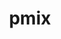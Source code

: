 ---
title: "pmix"
layout: cache
categories: [package, develop]
meta: {"compilers": ["gcc@=10.3.0", "gcc@=11.1.0", "gcc@=11.4.0", "gcc@=12.3.0", "gcc@=12.4.0", "gcc@=13.2.0", "gcc@=7.3.1", "gcc@=9.4.0", "oneapi@=2024.1.0", "oneapi@=2024.2.1"], "num_specs": 109, "num_specs_by_stack": {"aws-isc": 1, "aws-isc-aarch64": 1, "aws-pcluster-neoverse_v1": 6, "aws-pcluster-x86_64_v4": 12, "data-vis-sdk": 6, "e4s": 6, "e4s-cray-sles": 2, "e4s-neoverse_v1": 2, "e4s-oneapi": 6, "e4s-power": 1, "ml-linux-aarch64-cpu": 6, "ml-linux-aarch64-cuda": 12, "ml-linux-x86_64-cpu": 6, "ml-linux-x86_64-cuda": 12, "radiuss-aws": 12, "radiuss-aws-aarch64": 12, "root": 109, "tutorial": 12}, "oss": ["amzn2", "sle_hpc15", "ubuntu20.04", "ubuntu22.04", "ubuntu24.04"], "platforms": ["linux"], "stacks": ["aws-isc", "aws-isc-aarch64", "aws-pcluster-neoverse_v1", "aws-pcluster-x86_64_v4", "data-vis-sdk", "e4s", "e4s-cray-sles", "e4s-neoverse_v1", "e4s-oneapi", "e4s-power", "ml-linux-aarch64-cpu", "ml-linux-aarch64-cuda", "ml-linux-x86_64-cpu", "ml-linux-x86_64-cuda", "radiuss-aws", "radiuss-aws-aarch64", "root", "tutorial"], "targets": ["aarch64", "neoverse_v1", "ppc64le", "x86_64_v3", "x86_64_v4"], "versions": ["5.0.3", "5.0.5"]}
spec_details: [{"compiler": "gcc@=11.1.0", "hash": "263z5yrhp7ddnsmtk7e6ewfqpsvia4fj", "os": "ubuntu20.04", "platform": "linux", "size": "-", "stacks": ["data-vis-sdk", "root"], "target": "x86_64_v3", "variants": ["build_system=autotools", "~munge", "~python"], "versions": ["5.0.5"]}, {"compiler": "gcc@=13.2.0", "hash": "26fpvszyzatlc5kvvlq7xhhez6fkcrqx", "os": "ubuntu24.04", "platform": "linux", "size": "-", "stacks": ["ml-linux-aarch64-cpu", "root"], "target": "aarch64", "variants": ["build_system=autotools", "~munge", "~python"], "versions": ["5.0.5"]}, {"compiler": "gcc@=12.4.0", "hash": "2csutyxnetyxei5b6u5ine6t4xucmyke", "os": "amzn2", "platform": "linux", "size": "-", "stacks": ["aws-pcluster-neoverse_v1", "root"], "target": "neoverse_v1", "variants": ["build_system=autotools", "~munge", "~python"], "versions": ["5.0.5"]}, {"compiler": "oneapi@=2024.1.0", "hash": "35i6x2nqovetgauj42nnilkq5byuurq2", "os": "amzn2", "platform": "linux", "size": "-", "stacks": ["aws-pcluster-x86_64_v4", "root"], "target": "x86_64_v3", "variants": ["build_system=autotools", "~munge", "~python"], "versions": ["5.0.5"]}, {"compiler": "gcc@=7.3.1", "hash": "36hcap6pl5ma36vgr5kd2dmlucdujc4r", "os": "amzn2", "platform": "linux", "size": "-", "stacks": ["radiuss-aws", "root"], "target": "x86_64_v3", "variants": ["build_system=autotools", "~munge", "~python"], "versions": ["5.0.5"]}, {"compiler": "gcc@=11.4.0", "hash": "3iafozbitxiplswr7cbb5pbctmkqvntl", "os": "ubuntu22.04", "platform": "linux", "size": "-", "stacks": ["e4s-neoverse_v1", "root"], "target": "neoverse_v1", "variants": ["build_system=autotools", "~munge", "~python", "~restful"], "versions": ["5.0.3"]}, {"compiler": "oneapi@=2024.1.0", "hash": "3qlgj7jbruwgnnsacc6m5gzo52tuondf", "os": "amzn2", "platform": "linux", "size": "-", "stacks": ["aws-pcluster-x86_64_v4", "root"], "target": "x86_64_v3", "variants": ["build_system=autotools", "~munge", "~python"], "versions": ["5.0.5"]}, {"compiler": "oneapi@=2024.2.1", "hash": "3s2tjdxt23m6do6xqo5in2i7xt6b6cp6", "os": "ubuntu22.04", "platform": "linux", "size": "-", "stacks": ["e4s-oneapi", "root"], "target": "x86_64_v3", "variants": ["build_system=autotools", "~munge", "~python"], "versions": ["5.0.5"]}, {"compiler": "oneapi@=2024.1.0", "hash": "3v6t2uorguks2l2opk45nr4xkfuzt2nz", "os": "amzn2", "platform": "linux", "size": "-", "stacks": ["aws-pcluster-x86_64_v4", "root"], "target": "x86_64_v3", "variants": ["build_system=autotools", "~munge", "~python"], "versions": ["5.0.5"]}, {"compiler": "gcc@=13.2.0", "hash": "44sivzh6nqh7wekz3kiosjm32hpoajdq", "os": "ubuntu24.04", "platform": "linux", "size": "-", "stacks": ["ml-linux-x86_64-cuda", "root"], "target": "x86_64_v3", "variants": ["build_system=autotools", "~munge", "~python"], "versions": ["5.0.5"]}, {"compiler": "oneapi@=2024.1.0", "hash": "4hlziihghi4uyangjgivguqacwjwht64", "os": "amzn2", "platform": "linux", "size": "-", "stacks": ["aws-pcluster-x86_64_v4", "root"], "target": "x86_64_v4", "variants": ["build_system=autotools", "~munge", "~python"], "versions": ["5.0.5"]}, {"compiler": "gcc@=7.3.1", "hash": "4i6wc6fwwtrjuhapnbnejd7thrnl2o7g", "os": "amzn2", "platform": "linux", "size": "-", "stacks": ["radiuss-aws-aarch64", "root"], "target": "aarch64", "variants": ["build_system=autotools", "~munge", "~python"], "versions": ["5.0.5"]}, {"compiler": "gcc@=11.1.0", "hash": "54qcopmhh6yckcxues536f3kgnsmkg7j", "os": "ubuntu20.04", "platform": "linux", "size": "-", "stacks": ["data-vis-sdk", "root"], "target": "x86_64_v3", "variants": ["build_system=autotools", "~munge", "~python"], "versions": ["5.0.5"]}, {"compiler": "oneapi@=2024.1.0", "hash": "5gjfak5tbeywn4omoxj7wabtb3vw4frl", "os": "amzn2", "platform": "linux", "size": "-", "stacks": ["aws-pcluster-x86_64_v4", "root"], "target": "x86_64_v4", "variants": ["build_system=autotools", "~munge", "~python"], "versions": ["5.0.5"]}, {"compiler": "gcc@=13.2.0", "hash": "5mrcwidgx5lqgxnrcjcn72jad6phtrev", "os": "ubuntu24.04", "platform": "linux", "size": "-", "stacks": ["ml-linux-aarch64-cuda", "root"], "target": "aarch64", "variants": ["build_system=autotools", "~munge", "~python"], "versions": ["5.0.5"]}, {"compiler": "gcc@=11.1.0", "hash": "67vxgxkdnvy5vf6z4zleyh22co2daefi", "os": "ubuntu20.04", "platform": "linux", "size": "-", "stacks": ["data-vis-sdk", "root"], "target": "x86_64_v3", "variants": ["build_system=autotools", "~munge", "~python"], "versions": ["5.0.5"]}, {"compiler": "gcc@=9.4.0", "hash": "6j4kowelfz56f5dewnxadzo4ljjmdv6b", "os": "ubuntu20.04", "platform": "linux", "size": "-", "stacks": ["e4s-power", "root"], "target": "ppc64le", "variants": ["build_system=autotools", "~munge", "~python"], "versions": ["5.0.5"]}, {"compiler": "gcc@=7.3.1", "hash": "6llh7mhzfpt7h45ipddvaiidhhnhvl55", "os": "amzn2", "platform": "linux", "size": "-", "stacks": ["radiuss-aws-aarch64", "root"], "target": "aarch64", "variants": ["build_system=autotools", "~munge", "~python"], "versions": ["5.0.5"]}, {"compiler": "oneapi@=2024.1.0", "hash": "6m2xkxm6cpe5svu6b4ddeqarfyolubab", "os": "amzn2", "platform": "linux", "size": "-", "stacks": ["aws-pcluster-x86_64_v4", "root"], "target": "x86_64_v4", "variants": ["build_system=autotools", "~munge", "~python"], "versions": ["5.0.5"]}, {"compiler": "gcc@=11.4.0", "hash": "6omilspwuopr3u4kmacoe4a3ozr7ktna", "os": "ubuntu22.04", "platform": "linux", "size": "-", "stacks": ["e4s", "root", "tutorial"], "target": "x86_64_v3", "variants": ["build_system=autotools", "~munge", "~python"], "versions": ["5.0.5"]}, {"compiler": "gcc@=12.3.0", "hash": "6prxzzhylidcp4zp3neyph3ykw47sqiy", "os": "ubuntu22.04", "platform": "linux", "size": "-", "stacks": ["root", "tutorial"], "target": "x86_64_v3", "variants": ["build_system=autotools", "~munge", "~python"], "versions": ["5.0.5"]}, {"compiler": "gcc@=13.2.0", "hash": "7mqydqhati7qiwaje6vm2wecuz7congj", "os": "ubuntu24.04", "platform": "linux", "size": "-", "stacks": ["ml-linux-x86_64-cuda", "root"], "target": "x86_64_v3", "variants": ["build_system=autotools", "~munge", "~python"], "versions": ["5.0.5"]}, {"compiler": "gcc@=11.4.0", "hash": "7ortbjhg5i54e5fbbwbidi46lxs3uc5y", "os": "ubuntu22.04", "platform": "linux", "size": "-", "stacks": ["e4s", "root", "tutorial"], "target": "x86_64_v3", "variants": ["build_system=autotools", "~munge", "~python"], "versions": ["5.0.5"]}, {"compiler": "gcc@=11.4.0", "hash": "7qxhb3a2fj5nejvjnvzd2uj3ftg5ypzc", "os": "ubuntu22.04", "platform": "linux", "size": "-", "stacks": ["e4s", "root", "tutorial"], "target": "x86_64_v3", "variants": ["build_system=autotools", "~munge", "~python"], "versions": ["5.0.5"]}, {"compiler": "gcc@=7.3.1", "hash": "7uiyko6ufn2j4bpnrkp6dxogytrg7xts", "os": "amzn2", "platform": "linux", "size": "-", "stacks": ["radiuss-aws", "root"], "target": "x86_64_v3", "variants": ["build_system=autotools", "~munge", "~python"], "versions": ["5.0.5"]}, {"compiler": "gcc@=12.3.0", "hash": "b6jzxtijc34zycqbleggphzg7adrvtpm", "os": "ubuntu22.04", "platform": "linux", "size": "-", "stacks": ["root", "tutorial"], "target": "x86_64_v3", "variants": ["build_system=autotools", "~munge", "~python"], "versions": ["5.0.5"]}, {"compiler": "gcc@=11.1.0", "hash": "bj5ju6pxtou3mma4b2joo6ryia4vfax7", "os": "ubuntu20.04", "platform": "linux", "size": "-", "stacks": ["data-vis-sdk", "root"], "target": "x86_64_v3", "variants": ["build_system=autotools", "~munge", "~python"], "versions": ["5.0.5"]}, {"compiler": "gcc@=13.2.0", "hash": "bvqrugicwt2q57iyfort2jwecufntt6p", "os": "ubuntu24.04", "platform": "linux", "size": "-", "stacks": ["ml-linux-aarch64-cuda", "root"], "target": "aarch64", "variants": ["build_system=autotools", "~munge", "~python"], "versions": ["5.0.5"]}, {"compiler": "gcc@=13.2.0", "hash": "bxoucdthfmii5x5gombso7kaq4msi5z6", "os": "ubuntu24.04", "platform": "linux", "size": "-", "stacks": ["ml-linux-x86_64-cuda", "root"], "target": "x86_64_v3", "variants": ["build_system=autotools", "~munge", "~python"], "versions": ["5.0.5"]}, {"compiler": "oneapi@=2024.2.1", "hash": "c577yjikstwp7imvxwrmpw46jlvdqlat", "os": "ubuntu22.04", "platform": "linux", "size": "-", "stacks": ["e4s-oneapi", "root"], "target": "x86_64_v3", "variants": ["build_system=autotools", "~munge", "~python"], "versions": ["5.0.5"]}, {"compiler": "gcc@=7.3.1", "hash": "cd5zqadhkd7p63stsfcturx3otol7b54", "os": "amzn2", "platform": "linux", "size": "-", "stacks": ["radiuss-aws-aarch64", "root"], "target": "aarch64", "variants": ["build_system=autotools", "~munge", "~python"], "versions": ["5.0.5"]}, {"compiler": "gcc@=12.4.0", "hash": "cpgvzct3kjzjmoyirqm435vb4xishwye", "os": "amzn2", "platform": "linux", "size": "-", "stacks": ["aws-pcluster-neoverse_v1", "root"], "target": "neoverse_v1", "variants": ["build_system=autotools", "~munge", "~python"], "versions": ["5.0.5"]}, {"compiler": "gcc@=12.4.0", "hash": "d2vnuphcwjibieme57taqobmrnyoaihk", "os": "amzn2", "platform": "linux", "size": "-", "stacks": ["aws-pcluster-neoverse_v1", "root"], "target": "neoverse_v1", "variants": ["build_system=autotools", "~munge", "~python"], "versions": ["5.0.5"]}, {"compiler": "oneapi@=2024.2.1", "hash": "dbqkrmmb2ut2v4tmhgc5q2jjo7izdov4", "os": "ubuntu22.04", "platform": "linux", "size": "-", "stacks": ["e4s-oneapi", "root"], "target": "x86_64_v3", "variants": ["build_system=autotools", "~munge", "~python"], "versions": ["5.0.5"]}, {"compiler": "gcc@=11.4.0", "hash": "dptahnjxab4hdbmwgh47b3rqgv3bx3wn", "os": "ubuntu22.04", "platform": "linux", "size": "-", "stacks": ["e4s", "root", "tutorial"], "target": "x86_64_v3", "variants": ["build_system=autotools", "~munge", "~python"], "versions": ["5.0.5"]}, {"compiler": "gcc@=7.3.1", "hash": "dyjp4hepetedngqnc7j3exzbhlcew6cn", "os": "amzn2", "platform": "linux", "size": "-", "stacks": ["radiuss-aws-aarch64", "root"], "target": "aarch64", "variants": ["build_system=autotools", "~munge", "~python"], "versions": ["5.0.5"]}, {"compiler": "gcc@=7.3.1", "hash": "eecsae4arlcukt5svflhnawfdoh3zy6c", "os": "amzn2", "platform": "linux", "size": "-", "stacks": ["radiuss-aws", "root"], "target": "x86_64_v3", "variants": ["build_system=autotools", "~munge", "~python"], "versions": ["5.0.5"]}, {"compiler": "gcc@=13.2.0", "hash": "eepxndhmplee7ullqyr6dpxed6ssbkm3", "os": "ubuntu24.04", "platform": "linux", "size": "-", "stacks": ["ml-linux-x86_64-cuda", "root"], "target": "x86_64_v3", "variants": ["build_system=autotools", "~munge", "~python"], "versions": ["5.0.5"]}, {"compiler": "gcc@=13.2.0", "hash": "eh7qe7uqtbjmjn63qqu2esnduaazkcmu", "os": "ubuntu24.04", "platform": "linux", "size": "-", "stacks": ["ml-linux-x86_64-cpu", "root"], "target": "x86_64_v3", "variants": ["build_system=autotools", "~munge", "~python"], "versions": ["5.0.5"]}, {"compiler": "gcc@=13.2.0", "hash": "euvfgtrnigkkivdxb3jc2pdruktnomlt", "os": "ubuntu24.04", "platform": "linux", "size": "-", "stacks": ["ml-linux-x86_64-cpu", "root"], "target": "x86_64_v3", "variants": ["build_system=autotools", "~munge", "~python"], "versions": ["5.0.5"]}, {"compiler": "gcc@=13.2.0", "hash": "f27yitegt2vp4zys5cw2sc5nroqnzmio", "os": "ubuntu24.04", "platform": "linux", "size": "-", "stacks": ["ml-linux-x86_64-cpu", "root"], "target": "x86_64_v3", "variants": ["build_system=autotools", "~munge", "~python"], "versions": ["5.0.5"]}, {"compiler": "gcc@=7.3.1", "hash": "fff5ahxkltsiavd5rvw6bzfqbnsno5wv", "os": "amzn2", "platform": "linux", "size": "-", "stacks": ["radiuss-aws", "root"], "target": "x86_64_v3", "variants": ["build_system=autotools", "~munge", "~python"], "versions": ["5.0.5"]}, {"compiler": "gcc@=12.4.0", "hash": "fmow4aelfhyvmuxc747mlzg4dgpnwpgh", "os": "amzn2", "platform": "linux", "size": "-", "stacks": ["aws-pcluster-neoverse_v1", "root"], "target": "neoverse_v1", "variants": ["build_system=autotools", "~munge", "~python"], "versions": ["5.0.5"]}, {"compiler": "gcc@=13.2.0", "hash": "fndbhlu6cqbac3jzajnz72bip75fadhy", "os": "ubuntu24.04", "platform": "linux", "size": "-", "stacks": ["ml-linux-x86_64-cuda", "root"], "target": "x86_64_v3", "variants": ["build_system=autotools", "~munge", "~python"], "versions": ["5.0.5"]}, {"compiler": "gcc@=7.3.1", "hash": "frpuih42tmdklnkhsfpq5wek2glekupn", "os": "amzn2", "platform": "linux", "size": "-", "stacks": ["radiuss-aws", "root"], "target": "x86_64_v3", "variants": ["build_system=autotools", "~munge", "~python"], "versions": ["5.0.5"]}, {"compiler": "gcc@=7.3.1", "hash": "fwyb4ivaaxmhz4n72hqqq7c3v5omdnyd", "os": "amzn2", "platform": "linux", "size": "-", "stacks": ["radiuss-aws-aarch64", "root"], "target": "aarch64", "variants": ["build_system=autotools", "~munge", "~python"], "versions": ["5.0.5"]}, {"compiler": "gcc@=12.4.0", "hash": "fz6tpvnqj3iwgyuuctrmg3cn4v64sdgy", "os": "amzn2", "platform": "linux", "size": "-", "stacks": ["aws-pcluster-neoverse_v1", "root"], "target": "neoverse_v1", "variants": ["build_system=autotools", "~munge", "~python"], "versions": ["5.0.5"]}, {"compiler": "gcc@=13.2.0", "hash": "g3d6753c7rtkgho6mcwm62rku5wdq5ec", "os": "ubuntu24.04", "platform": "linux", "size": "-", "stacks": ["ml-linux-aarch64-cuda", "root"], "target": "aarch64", "variants": ["build_system=autotools", "~munge", "~python"], "versions": ["5.0.5"]}, {"compiler": "gcc@=13.2.0", "hash": "gifpeh3kiml4ckn2han2jkg655nscl4g", "os": "ubuntu24.04", "platform": "linux", "size": "-", "stacks": ["ml-linux-x86_64-cuda", "root"], "target": "x86_64_v3", "variants": ["build_system=autotools", "~munge", "~python"], "versions": ["5.0.5"]}, {"compiler": "gcc@=13.2.0", "hash": "hiyaspnwcojt7ytaem5joj7u5tl3mtc7", "os": "ubuntu24.04", "platform": "linux", "size": "-", "stacks": ["ml-linux-x86_64-cuda", "root"], "target": "x86_64_v3", "variants": ["build_system=autotools", "~munge", "~python"], "versions": ["5.0.5"]}, {"compiler": "oneapi@=2024.1.0", "hash": "hjeapcugmkhn2ukrejgwsuuswqkctjc6", "os": "amzn2", "platform": "linux", "size": "-", "stacks": ["aws-pcluster-x86_64_v4", "root"], "target": "x86_64_v3", "variants": ["build_system=autotools", "~munge", "~python"], "versions": ["5.0.5"]}, {"compiler": "gcc@=13.2.0", "hash": "hxiy5n4obwypviekojjb276ghvx2wfsa", "os": "ubuntu24.04", "platform": "linux", "size": "-", "stacks": ["ml-linux-aarch64-cpu", "root"], "target": "aarch64", "variants": ["build_system=autotools", "~munge", "~python"], "versions": ["5.0.5"]}, {"compiler": "gcc@=13.2.0", "hash": "ieen4hykorsb6zowdgr4ol4lwsduqume", "os": "ubuntu24.04", "platform": "linux", "size": "-", "stacks": ["ml-linux-x86_64-cpu", "root"], "target": "x86_64_v3", "variants": ["build_system=autotools", "~munge", "~python"], "versions": ["5.0.5"]}, {"compiler": "oneapi@=2024.2.1", "hash": "iiawzo5jgjbr3b3iep75g4huwwud3mfu", "os": "ubuntu22.04", "platform": "linux", "size": "-", "stacks": ["e4s-oneapi", "root"], "target": "x86_64_v3", "variants": ["build_system=autotools", "~munge", "~python"], "versions": ["5.0.5"]}, {"compiler": "oneapi@=2024.1.0", "hash": "jtdhgu5q23o3pzk25fqdi6qagv7flzcc", "os": "amzn2", "platform": "linux", "size": "-", "stacks": ["aws-pcluster-x86_64_v4", "root"], "target": "x86_64_v4", "variants": ["build_system=autotools", "~munge", "~python"], "versions": ["5.0.5"]}, {"compiler": "gcc@=11.4.0", "hash": "kayd3fsm6dimgu4ewrygzn6phveiieko", "os": "ubuntu22.04", "platform": "linux", "size": "-", "stacks": ["e4s-neoverse_v1", "root"], "target": "neoverse_v1", "variants": ["build_system=autotools", "~munge", "~python", "~restful"], "versions": ["5.0.3"]}, {"compiler": "gcc@=7.3.1", "hash": "kfzn3utco77r2uyg6t5rnrh5lo2en7b3", "os": "amzn2", "platform": "linux", "size": "-", "stacks": ["radiuss-aws", "root"], "target": "x86_64_v3", "variants": ["build_system=autotools", "~munge", "~python"], "versions": ["5.0.5"]}, {"compiler": "oneapi@=2024.1.0", "hash": "kjiggzrxu4vvq3amkeiz6txert5nwwkj", "os": "amzn2", "platform": "linux", "size": "-", "stacks": ["aws-pcluster-x86_64_v4", "root"], "target": "x86_64_v3", "variants": ["build_system=autotools", "~munge", "~python"], "versions": ["5.0.5"]}, {"compiler": "gcc@=12.3.0", "hash": "knhq673gx72di3rvrwyhy5n2qtkpwcma", "os": "ubuntu22.04", "platform": "linux", "size": "-", "stacks": ["root", "tutorial"], "target": "x86_64_v3", "variants": ["build_system=autotools", "~munge", "~python"], "versions": ["5.0.5"]}, {"compiler": "gcc@=11.4.0", "hash": "kulsj2ivnhkvl4rjo2z4we3jkeihwpzh", "os": "ubuntu22.04", "platform": "linux", "size": "-", "stacks": ["e4s", "root", "tutorial"], "target": "x86_64_v3", "variants": ["build_system=autotools", "~munge", "~python"], "versions": ["5.0.5"]}, {"compiler": "oneapi@=2024.1.0", "hash": "kvhrqhptq755czcxgeork6zrbxdn46gz", "os": "amzn2", "platform": "linux", "size": "-", "stacks": ["aws-pcluster-x86_64_v4", "root"], "target": "x86_64_v3", "variants": ["build_system=autotools", "~munge", "~python"], "versions": ["5.0.5"]}, {"compiler": "gcc@=7.3.1", "hash": "kxaooeegx53jwulvhx65p23kpeeee4i6", "os": "amzn2", "platform": "linux", "size": "-", "stacks": ["radiuss-aws-aarch64", "root"], "target": "aarch64", "variants": ["build_system=autotools", "~munge", "~python"], "versions": ["5.0.5"]}, {"compiler": "gcc@=13.2.0", "hash": "l465dcgx4eoo23xzqyanavsfsw4mmcrb", "os": "ubuntu24.04", "platform": "linux", "size": "-", "stacks": ["ml-linux-aarch64-cpu", "root"], "target": "aarch64", "variants": ["build_system=autotools", "~munge", "~python"], "versions": ["5.0.5"]}, {"compiler": "gcc@=13.2.0", "hash": "l5bjlt44ryfie645h4cnltgcqun3xa2m", "os": "ubuntu24.04", "platform": "linux", "size": "-", "stacks": ["ml-linux-aarch64-cuda", "root"], "target": "aarch64", "variants": ["build_system=autotools", "~munge", "~python"], "versions": ["5.0.5"]}, {"compiler": "gcc@=13.2.0", "hash": "lizkadjj3je4jqogadvldjrfdmrwcwps", "os": "ubuntu24.04", "platform": "linux", "size": "-", "stacks": ["ml-linux-x86_64-cuda", "root"], "target": "x86_64_v3", "variants": ["build_system=autotools", "~munge", "~python"], "versions": ["5.0.5"]}, {"compiler": "gcc@=7.3.1", "hash": "ljxxk7vj2j2o3vz66uxbfproka7dilku", "os": "amzn2", "platform": "linux", "size": "-", "stacks": ["radiuss-aws", "root"], "target": "x86_64_v3", "variants": ["build_system=autotools", "~munge", "~python"], "versions": ["5.0.5"]}, {"compiler": "gcc@=7.3.1", "hash": "lpfb5zywllmj3vetntqrmrpppb5qq2yx", "os": "amzn2", "platform": "linux", "size": "-", "stacks": ["radiuss-aws", "root"], "target": "x86_64_v3", "variants": ["build_system=autotools", "~munge", "~python"], "versions": ["5.0.5"]}, {"compiler": "gcc@=7.3.1", "hash": "m3agqblozp7xplbmv6iqgzv4fi4wamnk", "os": "amzn2", "platform": "linux", "size": "-", "stacks": ["radiuss-aws", "root"], "target": "x86_64_v3", "variants": ["build_system=autotools", "~munge", "~python"], "versions": ["5.0.5"]}, {"compiler": "gcc@=11.4.0", "hash": "m564riugbjecoc6qfknpiynwilmnturw", "os": "ubuntu22.04", "platform": "linux", "size": "-", "stacks": ["e4s", "root", "tutorial"], "target": "x86_64_v3", "variants": ["build_system=autotools", "~munge", "~python"], "versions": ["5.0.5"]}, {"compiler": "gcc@=13.2.0", "hash": "mqcsqovesculjmireteluzcl6jfmoogb", "os": "ubuntu24.04", "platform": "linux", "size": "-", "stacks": ["ml-linux-aarch64-cuda", "root"], "target": "aarch64", "variants": ["build_system=autotools", "~munge", "~python"], "versions": ["5.0.5"]}, {"compiler": "gcc@=7.3.1", "hash": "nc4xbk73lzbubo6o2pqpoo3nvpst5tyh", "os": "amzn2", "platform": "linux", "size": "-", "stacks": ["radiuss-aws-aarch64", "root"], "target": "aarch64", "variants": ["build_system=autotools", "~munge", "~python"], "versions": ["5.0.5"]}, {"compiler": "gcc@=13.2.0", "hash": "nlifxrbbpuzdy7jff6sbwzwcuyikou6j", "os": "ubuntu24.04", "platform": "linux", "size": "-", "stacks": ["ml-linux-aarch64-cuda", "root"], "target": "aarch64", "variants": ["build_system=autotools", "~munge", "~python"], "versions": ["5.0.5"]}, {"compiler": "gcc@=13.2.0", "hash": "nltpgg2caksb3c4zsgdeh3kbkvt4zg6m", "os": "ubuntu24.04", "platform": "linux", "size": "-", "stacks": ["ml-linux-x86_64-cuda", "root"], "target": "x86_64_v3", "variants": ["build_system=autotools", "~munge", "~python"], "versions": ["5.0.5"]}, {"compiler": "gcc@=7.3.1", "hash": "nmfddpzh2v7cwe7b5m5gs4smcvwz7js5", "os": "amzn2", "platform": "linux", "size": "-", "stacks": ["aws-isc", "root"], "target": "x86_64_v3", "variants": ["build_system=autotools", "~munge", "~python"], "versions": ["5.0.5"]}, {"compiler": "gcc@=7.3.1", "hash": "nwthsbpvcntr4vefegssfrsqpifyf4lf", "os": "amzn2", "platform": "linux", "size": "-", "stacks": ["radiuss-aws", "root"], "target": "x86_64_v3", "variants": ["build_system=autotools", "~munge", "~python"], "versions": ["5.0.5"]}, {"compiler": "gcc@=13.2.0", "hash": "nwyg3ohtaa3khfvckiuikwcv25vjmdxl", "os": "ubuntu24.04", "platform": "linux", "size": "-", "stacks": ["ml-linux-aarch64-cuda", "root"], "target": "aarch64", "variants": ["build_system=autotools", "~munge", "~python"], "versions": ["5.0.5"]}, {"compiler": "gcc@=13.2.0", "hash": "odzgwrrwaotxlqfn5oqjpibtu7nu3ar3", "os": "ubuntu24.04", "platform": "linux", "size": "-", "stacks": ["ml-linux-x86_64-cuda", "root"], "target": "x86_64_v3", "variants": ["build_system=autotools", "~munge", "~python"], "versions": ["5.0.5"]}, {"compiler": "gcc@=11.1.0", "hash": "ojb5qae4ljmgw524awfqm7sv4r4qkc5o", "os": "ubuntu20.04", "platform": "linux", "size": "-", "stacks": ["data-vis-sdk", "root"], "target": "x86_64_v3", "variants": ["build_system=autotools", "~munge", "~python"], "versions": ["5.0.5"]}, {"compiler": "gcc@=13.2.0", "hash": "okwotuhyau66k6q6hkimt3msmcqmyfxd", "os": "ubuntu24.04", "platform": "linux", "size": "-", "stacks": ["ml-linux-aarch64-cuda", "root"], "target": "aarch64", "variants": ["build_system=autotools", "~munge", "~python"], "versions": ["5.0.5"]}, {"compiler": "oneapi@=2024.2.1", "hash": "p2d564vdoq7hgc7dplscmzpvnxvbjqso", "os": "ubuntu22.04", "platform": "linux", "size": "-", "stacks": ["e4s-oneapi", "root"], "target": "x86_64_v3", "variants": ["build_system=autotools", "~munge", "~python"], "versions": ["5.0.5"]}, {"compiler": "gcc@=13.2.0", "hash": "pjvltdddlwrbhmbrfkbant3kkckx6pra", "os": "ubuntu24.04", "platform": "linux", "size": "-", "stacks": ["ml-linux-aarch64-cuda", "root"], "target": "aarch64", "variants": ["build_system=autotools", "~munge", "~python"], "versions": ["5.0.5"]}, {"compiler": "gcc@=7.3.1", "hash": "pkl5vzj2of2wsr7hhifmec6ptueuqwmt", "os": "amzn2", "platform": "linux", "size": "-", "stacks": ["radiuss-aws-aarch64", "root"], "target": "aarch64", "variants": ["build_system=autotools", "~munge", "~python"], "versions": ["5.0.5"]}, {"compiler": "gcc@=13.2.0", "hash": "qbpdev4tlx4a6h5ilzmbrhh6vjnux2ra", "os": "ubuntu24.04", "platform": "linux", "size": "-", "stacks": ["ml-linux-x86_64-cpu", "root"], "target": "x86_64_v3", "variants": ["build_system=autotools", "~munge", "~python"], "versions": ["5.0.5"]}, {"compiler": "gcc@=12.3.0", "hash": "qco3hvvln2uhswws7dzaqxinfc2mbmsc", "os": "ubuntu22.04", "platform": "linux", "size": "-", "stacks": ["root", "tutorial"], "target": "x86_64_v3", "variants": ["build_system=autotools", "~munge", "~python"], "versions": ["5.0.5"]}, {"compiler": "gcc@=7.3.1", "hash": "qkuegi3ct7dba3r2hzo6iibmp5blfdcs", "os": "amzn2", "platform": "linux", "size": "-", "stacks": ["radiuss-aws-aarch64", "root"], "target": "aarch64", "variants": ["build_system=autotools", "~munge", "~python"], "versions": ["5.0.5"]}, {"compiler": "gcc@=13.2.0", "hash": "qxmucxai6d74oos5kjc4fza5rqgv4jpo", "os": "ubuntu24.04", "platform": "linux", "size": "-", "stacks": ["ml-linux-aarch64-cpu", "root"], "target": "aarch64", "variants": ["build_system=autotools", "~munge", "~python"], "versions": ["5.0.5"]}, {"compiler": "gcc@=13.2.0", "hash": "ragmca7y54k72zni7prnr3c2lvxodmyw", "os": "ubuntu24.04", "platform": "linux", "size": "-", "stacks": ["ml-linux-aarch64-cuda", "root"], "target": "aarch64", "variants": ["build_system=autotools", "~munge", "~python"], "versions": ["5.0.5"]}, {"compiler": "gcc@=10.3.0", "hash": "ri4rexpz7tlpqwjvpfiam5ictbhp54gd", "os": "sle_hpc15", "platform": "linux", "size": "-", "stacks": ["e4s-cray-sles", "root"], "target": "x86_64_v4", "variants": ["build_system=autotools", "~munge", "~python", "~restful"], "versions": ["5.0.3"]}, {"compiler": "gcc@=7.3.1", "hash": "rssihckie2kp2cqueuoenaldhf2xu5p3", "os": "amzn2", "platform": "linux", "size": "-", "stacks": ["aws-isc-aarch64", "root"], "target": "aarch64", "variants": ["build_system=autotools", "~munge", "~python"], "versions": ["5.0.5"]}, {"compiler": "gcc@=12.3.0", "hash": "sfy734mibzwohqg26giayovswg5urphd", "os": "ubuntu22.04", "platform": "linux", "size": "-", "stacks": ["root", "tutorial"], "target": "x86_64_v3", "variants": ["build_system=autotools", "~munge", "~python"], "versions": ["5.0.5"]}, {"compiler": "gcc@=12.4.0", "hash": "t4cnenrvcqmjku6sgv2by2dacsjziuqh", "os": "amzn2", "platform": "linux", "size": "-", "stacks": ["aws-pcluster-neoverse_v1", "root"], "target": "neoverse_v1", "variants": ["build_system=autotools", "~munge", "~python"], "versions": ["5.0.5"]}, {"compiler": "oneapi@=2024.2.1", "hash": "ti2ipzqnft3gens4a7rvy5rwosgz45cz", "os": "ubuntu22.04", "platform": "linux", "size": "-", "stacks": ["e4s-oneapi", "root"], "target": "x86_64_v3", "variants": ["build_system=autotools", "~munge", "~python"], "versions": ["5.0.5"]}, {"compiler": "gcc@=12.3.0", "hash": "tkgeh433viknnhpvwzkfvlwgbdbkn2rd", "os": "ubuntu22.04", "platform": "linux", "size": "-", "stacks": ["root", "tutorial"], "target": "x86_64_v3", "variants": ["build_system=autotools", "~munge", "~python"], "versions": ["5.0.5"]}, {"compiler": "oneapi@=2024.1.0", "hash": "tl4xx5wbxkk7sdq4qtbmnznifybssorw", "os": "amzn2", "platform": "linux", "size": "-", "stacks": ["aws-pcluster-x86_64_v4", "root"], "target": "x86_64_v4", "variants": ["build_system=autotools", "~munge", "~python"], "versions": ["5.0.5"]}, {"compiler": "gcc@=10.3.0", "hash": "tof5vyt6acp7n47tej5ectykw7fphuwh", "os": "sle_hpc15", "platform": "linux", "size": "-", "stacks": ["e4s-cray-sles", "root"], "target": "x86_64_v4", "variants": ["build_system=autotools", "~munge", "~python", "~restful"], "versions": ["5.0.3"]}, {"compiler": "gcc@=11.1.0", "hash": "twxy27ykyhbqvrvktgxxehl5tw7hahqp", "os": "ubuntu20.04", "platform": "linux", "size": "-", "stacks": ["data-vis-sdk", "root"], "target": "x86_64_v3", "variants": ["build_system=autotools", "~munge", "~python"], "versions": ["5.0.5"]}, {"compiler": "gcc@=7.3.1", "hash": "udzdfzqyyb43ju5edlyxw64l6jw4dlrp", "os": "amzn2", "platform": "linux", "size": "-", "stacks": ["radiuss-aws-aarch64", "root"], "target": "aarch64", "variants": ["build_system=autotools", "~munge", "~python"], "versions": ["5.0.5"]}, {"compiler": "gcc@=13.2.0", "hash": "ukbx7qegbk3xz7kbnbceca5de4hutdqj", "os": "ubuntu24.04", "platform": "linux", "size": "-", "stacks": ["ml-linux-x86_64-cuda", "root"], "target": "x86_64_v3", "variants": ["build_system=autotools", "~munge", "~python"], "versions": ["5.0.5"]}, {"compiler": "gcc@=7.3.1", "hash": "usvfalf7pxn7gxtquwfvlfmkh5letrca", "os": "amzn2", "platform": "linux", "size": "-", "stacks": ["radiuss-aws-aarch64", "root"], "target": "aarch64", "variants": ["build_system=autotools", "~munge", "~python"], "versions": ["5.0.5"]}, {"compiler": "gcc@=13.2.0", "hash": "wazrmbre4zhddzrkryh4copqpbd3eobm", "os": "ubuntu24.04", "platform": "linux", "size": "-", "stacks": ["ml-linux-x86_64-cuda", "root"], "target": "x86_64_v3", "variants": ["build_system=autotools", "~munge", "~python"], "versions": ["5.0.5"]}, {"compiler": "gcc@=13.2.0", "hash": "wl4kttnq3wdrxi77svajepm7fvnersie", "os": "ubuntu24.04", "platform": "linux", "size": "-", "stacks": ["ml-linux-x86_64-cpu", "root"], "target": "x86_64_v3", "variants": ["build_system=autotools", "~munge", "~python"], "versions": ["5.0.5"]}, {"compiler": "gcc@=7.3.1", "hash": "wnlwewqit3vr6kxrdva4jguoyaswsg4g", "os": "amzn2", "platform": "linux", "size": "-", "stacks": ["radiuss-aws", "root"], "target": "x86_64_v3", "variants": ["build_system=autotools", "~munge", "~python"], "versions": ["5.0.5"]}, {"compiler": "gcc@=7.3.1", "hash": "x7kqvjuzoapa2o6bema654lfwprumz5h", "os": "amzn2", "platform": "linux", "size": "-", "stacks": ["radiuss-aws-aarch64", "root"], "target": "aarch64", "variants": ["build_system=autotools", "~munge", "~python"], "versions": ["5.0.5"]}, {"compiler": "gcc@=7.3.1", "hash": "xa4ofibril6pqii3cqa4yr7uplfedm2a", "os": "amzn2", "platform": "linux", "size": "-", "stacks": ["radiuss-aws", "root"], "target": "x86_64_v3", "variants": ["build_system=autotools", "~munge", "~python"], "versions": ["5.0.5"]}, {"compiler": "gcc@=13.2.0", "hash": "xfkw4g7vr3z7hgl5kjeouyh5couvm6g6", "os": "ubuntu24.04", "platform": "linux", "size": "-", "stacks": ["ml-linux-aarch64-cpu", "root"], "target": "aarch64", "variants": ["build_system=autotools", "~munge", "~python"], "versions": ["5.0.5"]}, {"compiler": "gcc@=13.2.0", "hash": "xolkkexbgsxh2idqoazxoefkixr3ivwh", "os": "ubuntu24.04", "platform": "linux", "size": "-", "stacks": ["ml-linux-aarch64-cuda", "root"], "target": "aarch64", "variants": ["build_system=autotools", "~munge", "~python"], "versions": ["5.0.5"]}, {"compiler": "gcc@=13.2.0", "hash": "zcvhsghcto4agpcfeamij2iviod3gsff", "os": "ubuntu24.04", "platform": "linux", "size": "-", "stacks": ["ml-linux-aarch64-cuda", "root"], "target": "aarch64", "variants": ["build_system=autotools", "~munge", "~python"], "versions": ["5.0.5"]}, {"compiler": "gcc@=13.2.0", "hash": "zhsyolavfdsez566zbtockpc4akeq2wu", "os": "ubuntu24.04", "platform": "linux", "size": "-", "stacks": ["ml-linux-aarch64-cpu", "root"], "target": "aarch64", "variants": ["build_system=autotools", "~munge", "~python"], "versions": ["5.0.5"]}, {"compiler": "oneapi@=2024.1.0", "hash": "zvcnndupynegl4p7dvrha2eagnfxbks3", "os": "amzn2", "platform": "linux", "size": "-", "stacks": ["aws-pcluster-x86_64_v4", "root"], "target": "x86_64_v4", "variants": ["build_system=autotools", "~munge", "~python"], "versions": ["5.0.5"]}]
---
